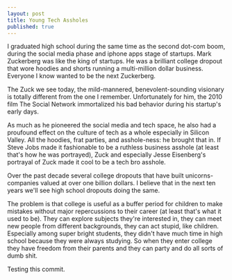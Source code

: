 ```yaml
---
layout: post
title: Young Tech Assholes
published: true
---
```

I graduated high school during the same time as the second dot-com boom, during the social media phase and iphone apps stage of startups. Mark Zuckerberg was like the king of startups. He was a brilliant college dropout that wore hoodies and shorts running a multi-million dollar business. Everyone I know wanted to be the next Zuckerberg.

The Zuck we see today, the mild-mannered, benevolent-sounding visionary is totally different from the one I remember. Unfortunately for him, the 2010 film The Social Network immortalized his bad behavior during his startup's early days. 

As much as he pioneered the social media and tech space, he also had a proufound effect on the culture of tech as a whole especially in Silicon Valley. All the hoodies, frat parties, and asshole-ness: he brought that in. If Steve Jobs made it fashionable to be a ruthless business asshole (at least that's how he was portrayed), Zuck and especially Jesse Eisenberg's portrayal of Zuck made it cool to be a tech bro asshole. 

Over the past decade several college dropouts that have built unicorns- companies valued at over one billion dollars. I believe that in the next ten years we'll see high school dropouts doing the same. 

The problem is that college is useful as a buffer period for children to make mistakes without major repercussions to their career (at least that's what it used to be). They can explore subjects they're interested in, they can meet new people from different backgrounds, they can act stupid, like children. Especially among super bright students, they didn't have much time in high school because they were always studying. So when they enter college they have freedom from their parents and they can party and do all sorts of dumb shit. 

Testing this commit.
